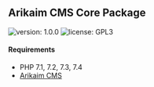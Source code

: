 ## Arikaim CMS Core Package
![version: 1.0.0](https://img.shields.io/github/release/arikaim/core.svg)
![license: GPL3](https://img.shields.io/badge/License-GPLv3-blue.svg)


#### Requirements 
  * PHP 7.1, 7.2, 7.3, 7.4
  * [Arikaim CMS](https://github.com/arikaim/arikaim)